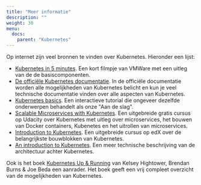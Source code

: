 ```yaml
---
title: "Meer informatie"
description: ""
weight: 30
menu:
  docs:
    parent: "Kubernetes"
---
```


Op internet zijn veel bronnen te vinden over Kubernetes. Hieronder een lijst:

- [Kubernetes in 5 minutes](https://www.youtube.com/watch?v=PH-2FfFD2PU). Een kort filmpje van VMWare met een uitleg van de de basiscomponenten.
- [De officiële Kubernetes documentatie](https://kubernetes.io/docs/home/). In de officiële documentatie worden alle mogelijkheden van Kubernetes belicht en kun je veel technische documentatie vinden over alle aspecten van Kubernetes.
- [Kubernetes basics](https://kubernetes.io/docs/tutorials/kubernetes-basics/). Een interactieve tutorial die ongeveer dezelfde onderwerpen behandelt als onze "Aan de slag".
- [Scalable Microservices with Kubernetes](https://eu.udacity.com/course/scalable-microservices-with-kubernetes--ud615). Een uitgebreide gratis cursus op Udacity over Kubernetes met uitleg over microservices, het bouwen van Docker containers, Kubenetes en het uitrollen van microservices.
- [Introduction to Kubernetes](https://www.edx.org/course/introduction-to-kubernetes). Een uitgebreide cursus op edX over de belangrijkste bouwblokken van Kubernetes.
- [An introduction to Kubernetes](https://www.digitalocean.com/community/tutorials/an-introduction-to-kubernetes). Een meer technische beschrijving van de architectuur achter Kubernetes.

Ook is het boek [Kubernetes Up & Running](https://www.goodreads.com/book/show/26759355-kubernetes) van Kelsey Hightower, Brendan Burns & Joe Beda een aanrader. Het boek geeft een vrij compleet overzicht van de mogelijkheden van Kubernetes.